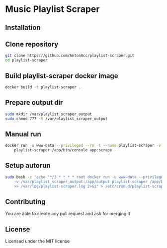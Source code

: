 Music Playlist Scraper
======================

Installation
------------

Clone repository
-----------------------------------
```bash
git clone https://github.com/AntonAcc/playlist-scraper.git
cd playlist-scraper
```

Build playlist-scraper docker image
-----------------------------------
```bash
docker build -t playlist-scraper .
```

Prepare output dir
------------------
```bash
sudo mkdir /var/playlist_scraper_output
sudo chmod 777 -R /var/playlist_scraper_output
```

Manual run
----------
```bash
docker run -u www-data --privileged --rm -t --name playlist-scraper -v /var/playlist_scraper_output:/app/output \
    playlist-scraper /app/bin/console app:scrape
```

Setup autorun
-------------
```bash
sudo bash -c 'echo "*/3 * * * * root docker run -u www-data --privileged --rm -t --name playlist-scraper \
    -v /var/playlist_scraper_output:/app/output playlist-scraper /app/bin/console app:scrape -vvvvv  \
    >> /var/log/playlist-scraper.log 2>&1" > /etc/cron.d/playlist-scraper'
```

Contributing
------------
You are able to create any pull request and ask for merging it

License
-------
Licensed under the MIT license